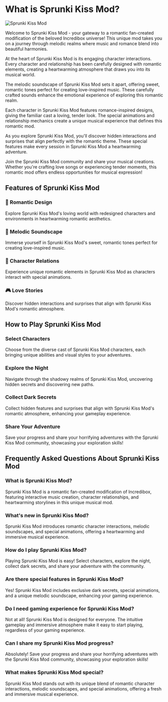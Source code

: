 # What is Sprunki Kiss Mod?

![Sprunki Kiss Mod](https://s.sprunkiscrunkly.com/img/games/sprunki-kiss-mod.png "Sprunki Kiss Mod")

Welcome to Sprunki Kiss Mod - your gateway to a romantic fan-created modification of the beloved Incredibox universe! This unique mod takes you on a journey through melodic realms where music and romance blend into beautiful harmonies.

At the heart of Sprunki Kiss Mod is its engaging character interactions. Every character and relationship has been carefully designed with romantic elements, creating a heartwarming atmosphere that draws you into its musical world.

The melodic soundscape of Sprunki Kiss Mod sets it apart, offering sweet, romantic tones perfect for creating love-inspired music. These carefully crafted sounds enhance the emotional experience of exploring this romantic realm.

Each character in Sprunki Kiss Mod features romance-inspired designs, giving the familiar cast a loving, tender look. The special animations and relationship mechanics create a unique musical experience that defines this romantic mod.

As you explore Sprunki Kiss Mod, you'll discover hidden interactions and surprises that align perfectly with the romantic theme. These special features make every session in Sprunki Kiss Mod a heartwarming adventure.

Join the Sprunki Kiss Mod community and share your musical creations. Whether you're crafting love songs or experiencing tender moments, this romantic mod offers endless opportunities for musical expression!

## Features of Sprunki Kiss Mod

### 💝 Romantic Design

Explore Sprunki Kiss Mod's loving world with redesigned characters and environments in heartwarming romantic aesthetics.

### 🎵 Melodic Soundscape

Immerse yourself in Sprunki Kiss Mod's sweet, romantic tones perfect for creating love-inspired music.

### 💑 Character Relations

Experience unique romantic elements in Sprunki Kiss Mod as characters interact with special animations.

### 🎮 Love Stories

Discover hidden interactions and surprises that align with Sprunki Kiss Mod's romantic atmosphere.

## How to Play Sprunki Kiss Mod

### Select Characters

Choose from the diverse cast of Sprunki Kiss Mod characters, each bringing unique abilities and visual styles to your adventures.

### Explore the Night

Navigate through the shadowy realms of Sprunki Kiss Mod, uncovering hidden secrets and discovering new paths.

### Collect Dark Secrets

Collect hidden features and surprises that align with Sprunki Kiss Mod's romantic atmosphere, enhancing your gameplay experience.

### Share Your Adventure

Save your progress and share your horrifying adventures with the Sprunki Kiss Mod community, showcasing your exploration skills!

## Frequently Asked Questions About Sprunki Kiss Mod

### What is Sprunki Kiss Mod?

Sprunki Kiss Mod is a romantic fan-created modification of Incredibox, featuring interactive music creation, character relationships, and heartwarming storylines in this unique musical mod.

### What's new in Sprunki Kiss Mod?

Sprunki Kiss Mod introduces romantic character interactions, melodic soundscapes, and special animations, offering a heartwarming and immersive musical experience.

### How do I play Sprunki Kiss Mod?

Playing Sprunki Kiss Mod is easy! Select characters, explore the night, collect dark secrets, and share your adventure with the community.

### Are there special features in Sprunki Kiss Mod?

Yes! Sprunki Kiss Mod includes exclusive dark secrets, special animations, and a unique melodic soundscape, enhancing your gaming experience.

### Do I need gaming experience for Sprunki Kiss Mod?

Not at all! Sprunki Kiss Mod is designed for everyone. The intuitive gameplay and immersive atmosphere make it easy to start playing, regardless of your gaming experience.

### Can I share my Sprunki Kiss Mod progress?

Absolutely! Save your progress and share your horrifying adventures with the Sprunki Kiss Mod community, showcasing your exploration skills!

### What makes Sprunki Kiss Mod special?

Sprunki Kiss Mod stands out with its unique blend of romantic character interactions, melodic soundscapes, and special animations, offering a fresh and immersive musical experience.
